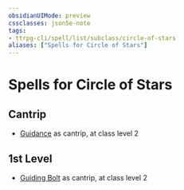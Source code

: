 ```yaml
---
obsidianUIMode: preview
cssclasses: json5e-note
tags:
- ttrpg-cli/spell/list/subclass/circle-of-stars
aliases: ["Spells for Circle of Stars"]
---
```

# Spells for Circle of Stars

## Cantrip

- [Guidance](guidance "PHB") as cantrip, at class level 2

## 1st Level

- [Guiding Bolt](guiding-bolt "PHB") as cantrip, at class level 2